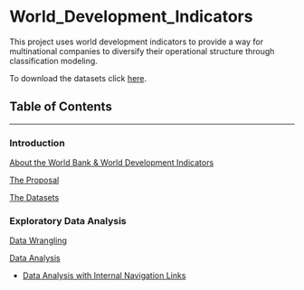 # World_Development_Indicators

This project uses world development indicators to provide a way for multinational companies to diversify their operational structure through classification modeling.

To download the datasets click [here](https://datacatalog.worldbank.org/dataset/world-development-indicators).

## Table of Contents
--------------------------

### Introduction
[About the World Bank & World Development Indicators](http://datatopics.worldbank.org/world-development-indicators/)

[The Proposal](https://github.com/dametreusv/world_development_indicators/blob/master/WDI_proposal.pdf)

[The Datasets](https://datacatalog.worldbank.org/dataset/world-development-indicators)



### Exploratory Data Analysis
[Data Wrangling](https://github.com/dametreusv/world_development_indicators/blob/master/WDI_wrangle.ipynb)

[Data Analysis](https://github.com/dametreusv/world_development_indicators/blob/master/WDI_analysis.ipynb)

- <a href="https://nbviewer.jupyter.org/github/dametreusv/world_development_indicators/blob/master/WDI_analysis.ipynb" target="_blank">Data Analysis with Internal Navigation Links</a>

